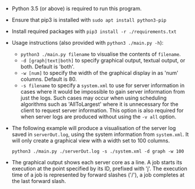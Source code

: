 - Python 3.5 (or above) is required to run this program.
- Ensure that pip3 is installed with `sudo apt install python3-pip`
- Install required packages with `pip3 install -r ./requirements.txt`
- Usage instructions (also provided with `python3 ./main.py -h`):

    - `python3 ./main.py filename` to visualise the contents of `filename`.
    - `-d [graph|text|both]` to specify graphical output, textual output, or both. Default is 'both'.
    - `-w [num]` to specify the width of the graphical display in as 'num' columns. Default is 80.
    - `-s filename` to specify a `system.xml` to use for server information in cases where it would be
    impossible to gain server information from just the logs. Such cases may occur when using scheduling
    algorithms such as 'AllToLargest' where it is unnecessary for the client to request server information.
    This option is also required for when server logs are produced without using the `-v all` option.
    
- The following example will produce a visualisation of the server log saved in `serverOut.log`, using the
system information from `system.xml`. It will only create a graphical view with a width set to 100 columns.

    `python3 ./main.py ./serverOut.log -s ./system.xml -d graph -w 100`

- The graphical output shows each server core as a line. A job starts its execution at the point specified
by its ID, prefixed with 'j'. The execution time of a job is represented by forward slashes ('/'), a job
completes at the last forward slash.
